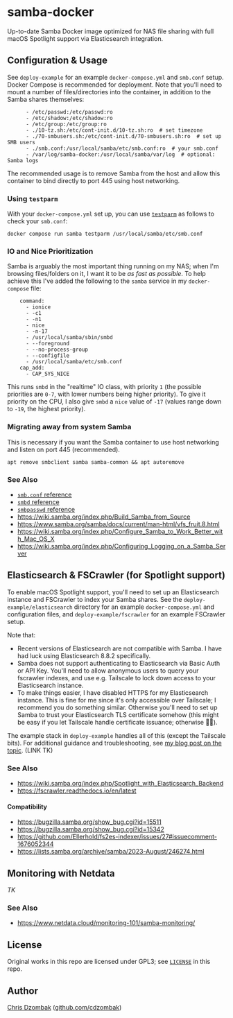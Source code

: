 # samba-docker

Up-to-date Samba Docker image optimized for NAS file sharing with full macOS Spotlight support via Elasticsearch integration.

## Configuration & Usage

See `deploy-example` for an example `docker-compose.yml` and `smb.conf` setup. Docker Compose is recommended for deployment. Note that you'll need to mount a number of files/directories into the container, in addition to the Samba shares themselves:

```
      - /etc/passwd:/etc/passwd:ro
      - /etc/shadow:/etc/shadow:ro
      - /etc/group:/etc/group:ro
      - ./10-tz.sh:/etc/cont-init.d/10-tz.sh:ro  # set timezone
      - ./70-smbusers.sh:/etc/cont-init.d/70-smbusers.sh:ro  # set up SMB users
      - ./smb.conf:/usr/local/samba/etc/smb.conf:ro  # your smb.conf
      - /var/log/samba-docker:/usr/local/samba/var/log  # optional: Samba logs
```

The recommended usage is to remove Samba from the host and allow this container to bind directly to port 445 using host networking.

### Using `testparm`

With your `docker-compose.yml` set up, you can use [`testparm`](https://www.samba.org/samba/docs/current/man-html/testparm.1.html) as follows to check your `smb.conf`:

```shell
docker compose run samba testparm /usr/local/samba/etc/smb.conf
```

### IO and Nice Prioritization

Samba is arguably the most important thing running on my NAS; when I'm browsing files/folders on it, I want it to be _as fast as possible_. To help achieve this I've added the following to the `samba` service in my `docker-compose` file:

```
    command:
      - ionice
      - -c1
      - -n1
      - nice
      - -n-17
      - /usr/local/samba/sbin/smbd
      - --foreground
      - --no-process-group
      - --configfile
      - /usr/local/samba/etc/smb.conf
    cap_add:
      - CAP_SYS_NICE
```

This runs `smbd` in the "realtime" IO class, with priority `1` (the possible priorities are `0-7`, with lower numbers being higher priority). To give it priority on the CPU, I also give `smbd` a `nice` value of `-17` (values range down to `-19`, the highest priority).

### Migrating away from system Samba

This is necessary if you want the Samba container to use host networking and listen on port 445 (recommended).

```
apt remove smbclient samba samba-common && apt autoremove
```

### See Also

- [`smb.conf` reference](https://www.samba.org/samba/docs/current/man-html/smb.conf.5.html)
- [`smbd` reference](https://www.samba.org/samba/docs/current/man-html/smbd.8.html)
- [`smbpasswd` reference](https://www.samba.org/samba/docs/current/man-html/smbpasswd.8.html)
- https://wiki.samba.org/index.php/Build_Samba_from_Source
- https://www.samba.org/samba/docs/current/man-html/vfs_fruit.8.html
- https://wiki.samba.org/index.php/Configure_Samba_to_Work_Better_with_Mac_OS_X
- https://wiki.samba.org/index.php/Configuring_Logging_on_a_Samba_Server

## Elasticsearch & FSCrawler (for Spotlight support)

To enable macOS Spotlight support, you'll need to set up an Elasticsearch instance and FSCrawler to index your Samba shares. See the `deploy-example/elasticsearch` directory for an example `docker-compose.yml` and configuration files, and `deploy-example/fscrawler` for an example FSCrawler setup.

Note that:

- Recent versions of Elasticsearch are not compatible with Samba. I have had luck using Elasticsearch 8.8.2 specifically.
- Samba does not support authenticating to Elasticsearch via Basic Auth or API Key. You'll need to allow anonymous users to query your fscrawler indexes, and use e.g. Tailscale to lock down access to your Elasticsearch instance.
- To make things easier, I have disabled HTTPS for my Elasticsearch instance. This is fine for me since it's only accessible over Tailscale; I recommend you do something similar. Otherwise you'll need to set up Samba to trust your Elasticsearch TLS certificate somehow (this might be easy if you let Tailscale handle certificate issuance; otherwise 🤷‍♂️).

The example stack in `deploy-example` handles all of this (except the Tailscale bits). For additional guidance and troubleshooting, see [my blog post on the topic](). (LINK TK)

### See Also

- https://wiki.samba.org/index.php/Spotlight_with_Elasticsearch_Backend
- https://fscrawler.readthedocs.io/en/latest

#### Compatibility

- https://bugzilla.samba.org/show_bug.cgi?id=15511
- https://bugzilla.samba.org/show_bug.cgi?id=15342
- https://github.com/Ellerhold/fs2es-indexer/issues/27#issuecomment-1676052344
- https://lists.samba.org/archive/samba/2023-August/246274.html

## Monitoring with Netdata

*TK*

### See Also

- https://www.netdata.cloud/monitoring-101/samba-monitoring/

## License

Original works in this repo are licensed under GPL3; see [`LICENSE`](LICENSE) in this repo.

## Author

[Chris Dzombak](https://www.dzombak.com) ([github.com/cdzombak](https://www.github.com/cdzombak))
